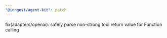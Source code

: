 ```yaml
---
"@inngest/agent-kit": patch
---
```


fix(adapters/openai): safely parse non-strong tool return value for Function calling
